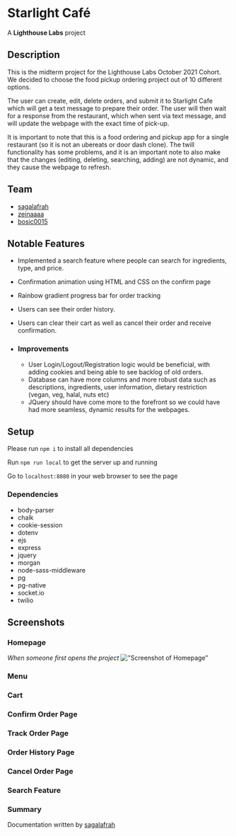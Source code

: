 # Starlight Café

A **Lighthouse Labs** project

## Description

This is the midterm project for the Lighthouse Labs October 2021 Cohort. We decided to choose the food pickup ordering project out of 10 different options.

The user can create, edit, delete orders, and submit it to Starlight Cafe which will get a text message to prepare their order. The user will then wait for a response from the restaurant, which when sent via text message, and will update the webpage with the exact time of pick-up. 

It is important to note that this is a food ordering and pickup app for a single restaurant (so it is not an ubereats or door dash clone).  The twill functionality has some problems, and it is an important note to also make that the changes (editing, deleting, searching, adding) are not dynamic, and they cause the webpage to refresh.


## Team

- [sagalafrah](https://github.com/sagalafrah)
- [zeinaaaa](https://github.com/zeinaaaa)
- [bosic0015](https://github.com/bosic0015)

## Notable Features

- Implemented a search feature where people can search for ingredients, type, and price.

- Confirmation animation using HTML and CSS on the confirm page 

- Rainbow gradient progress bar for order tracking 

- Users can see their order history.

- Users can clear their cart as well as cancel their order and receive confirmation.

- ### Improvements

  - User Login/Logout/Registration logic would be beneficial, with adding cookies and being able to see backlog of old orders.
  - Database can have more columns and more robust data such as descriptions, ingredients, user information, dietary restriction (vegan, veg, halal, nuts etc)
  - JQuery should have come more to the forefront so we could have had more seamless, dynamic results for the webpages.

## Setup

Please run `npm i` to install all dependencies

Run `npm run local` to get the server up and running

Go to `localhost:8080` in your web browser to see the page

### Dependencies

- body-parser
- chalk
- cookie-session
- dotenv
- ejs
- express
- jquery
- morgan
- node-sass-middleware
- pg
- pg-native
- socket.io
- twilio

## Screenshots

### Homepage

*When someone first opens the project*
!["Screenshot of Homepage”](https://github.com/Zeinaaaa/Midterm/blob/master/docs/homecarousel.png?raw=true)

### Menu

### Cart

### Confirm Order Page

### Track Order Page

### Order History Page

### Cancel Order Page

### Search Feature



### Summary

Documentation written by [sagalafrah](https://github.com/sagalafrah)

